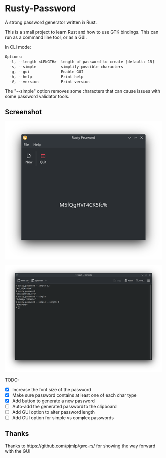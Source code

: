 # Rusty-Password
A strong password generator written in Rust.

This is a small project to learn Rust and how to use GTK bindings.  This can run as a command line tool, or as a GUI.  

In CLI mode:

```
Options:
  -l, --length <LENGTH>  length of password to create [default: 15]
  -s, --simple           simplify possible characters
  -g, --gui              Enable GUI
  -h, --help             Print help
  -V, --version          Print version
```
The "--simple" option removes some characters that can cause issues with some password validator tools.

## Screenshot

![current gui](screenshots/current_gui.png "Current GUI")

![current cli](screenshots/current_cli.png "Current CLI")

TODO:
- [x] Increase the font size of the password
- [x] Make sure password contains at least one of each char type
- [x] Add button to generate a new password
- [ ] Auto-add the generated password to the clipboard
- [ ] Add GUI option to alter password length
- [ ] Add GUI option for simple vs complex passwords

## Thanks
Thanks to https://github.com/pjmlp/gwc-rs/ for showing the way forward with the GUI